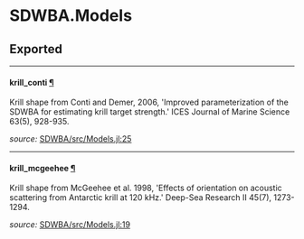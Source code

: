 # SDWBA.Models

## Exported

---

<a id="global__krill_conti.1" class="lexicon_definition"></a>
#### krill_conti [¶](#global__krill_conti.1)
Krill shape from Conti and Demer, 2006, 'Improved parameterization of the SDWBA for 
estimating krill target strength.' ICES Journal of Marine Science 63(5), 928-935.


*source:*
[SDWBA/src/Models.jl:25](https://github.com/ElOceanografo/SDWBA.jl/tree/d06017a37540a434001d54ca732b4efce9984760/src/Models.jl#L25)

---

<a id="global__krill_mcgeehee.1" class="lexicon_definition"></a>
#### krill_mcgeehee [¶](#global__krill_mcgeehee.1)
Krill shape from McGeehee et al. 1998, 'Effects of orientation on acoustic scattering
from Antarctic krill at 120 kHz.' Deep-Sea Research II 45(7), 1273-1294.


*source:*
[SDWBA/src/Models.jl:19](https://github.com/ElOceanografo/SDWBA.jl/tree/d06017a37540a434001d54ca732b4efce9984760/src/Models.jl#L19)

